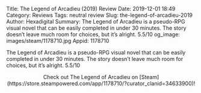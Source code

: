 Title: The Legend of Arcadieu (2019) Review
Date: 2019-12-01 18:49
Category: Reviews
Tags: neutral review
Slug: the-legend-of-arcadieu-2019
Author: Hexadigital
Summary: The Legend of Arcadieu is a pseudo-RPG visual novel that can be easily completed in under 30 minutes. The story doesn’t leave much room for choices, but it’s alright. 5.5/10
og_image: images/steam/1178710.jpg
Appid: 1178710

The Legend of Arcadieu is a pseudo-RPG visual novel that can be easily completed in under 30 minutes. The story doesn’t leave much room for choices, but it’s alright. 5.5/10

<center>Check out The Legend of Arcadieu on [Steam](https://store.steampowered.com/app/1178710/?curator_clanid=34633900)!</center>
